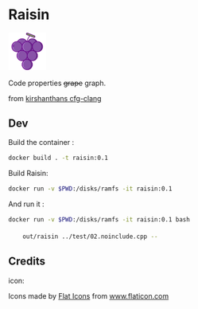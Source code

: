 # Raisin

<img src="./grape.svg" width="15%" title="Grape">

Code properties ~~grape~~ graph.

from [kirshanthans cfg-clang](https://github.com/kirshanthans/cfg-clang)

## Dev

Build the container :
```sh
docker build . -t raisin:0.1
```

Build Raisin:
```sh
docker run -v $PWD:/disks/ramfs -it raisin:0.1
```

And run it :
```sh
docker run -v $PWD:/disks/ramfs -it raisin:0.1 bash

	out/raisin ../test/02.noinclude.cpp --
```

## Credits
icon: <div>Icons made by <a href="https://www.flaticon.com/authors/flat-icons" title="Flat Icons">Flat Icons</a> from <a href="https://www.flaticon.com/" title="Flaticon">www.flaticon.com</a></div>
